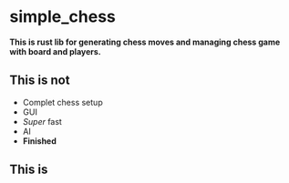 # simple_chess

**This is rust lib for generating chess moves and managing chess game with board and players.**

## This is not
- Complet chess setup
- GUI
- *Super* fast
- AI
- **Finished**

## This is